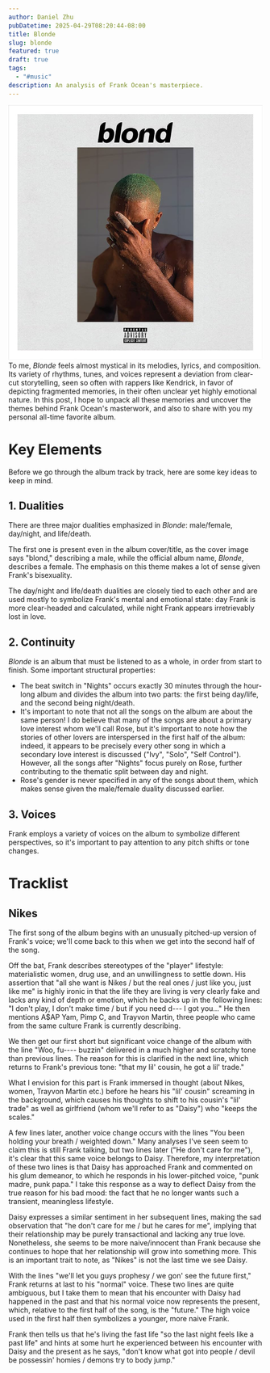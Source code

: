```yaml
---
author: Daniel Zhu
pubDatetime: 2025-04-29T08:20:44-08:00
title: Blonde
slug: blonde
featured: true
draft: true
tags:
  - "#music"
description: An analysis of Frank Ocean's masterpiece.
---
```

![md](../../assets/images/Pasted%20image%2020250429095522.png)
To me, *Blonde* feels almost mystical in its melodies, lyrics, and composition. Its variety of rhythms, tunes, and voices represent a deviation from clear-cut storytelling, seen so often with rappers like Kendrick, in favor of depicting fragmented memories, in their often unclear yet highly emotional nature.
In this post, I hope to unpack all these memories and uncover the themes behind Frank Ocean's masterwork, and also to share with you my personal all-time favorite album.

# Key Elements
Before we go through the album track by track, here are some key ideas to keep in mind.

## 1. Dualities

There are three major dualities emphasized in *Blonde*: male/female, day/night, and life/death.

The first one is present even in the album cover/title, as the cover image says "blond," describing a male, while the official album name, *Blonde*, describes a female. The emphasis on this theme makes a lot of sense given Frank's bisexuality.

The day/night and life/death dualities are closely tied to each other and are used mostly to symbolize Frank's mental and emotional state: day Frank is more clear-headed and calculated, while night Frank appears irretrievably lost in love.

## 2. Continuity

*Blonde* is an album that must be listened to as a whole, in order from start to finish. Some important structural properties:

- The beat switch in "Nights" occurs exactly 30 minutes through the hour-long album and divides the album into two parts: the first being day/life, and the second being night/death.
- It's important to note that not all the songs on the album are about the same person! I do believe that many of the songs are about a primary love interest whom we'll call Rose, but it's important to note how the stories of other lovers are interspersed in the first half of the album: indeed, it appears to be precisely every other song in which a secondary love interest is discussed ("Ivy", "Solo", "Self Control"). However, all the songs after "Nights" focus purely on Rose, further contributing to the thematic split between day and night.
- Rose's gender is never specified in any of the songs about them, which makes sense given the male/female duality discussed earlier.

## 3. Voices

Frank employs a variety of voices on the album to symbolize different perspectives, so it's important to pay attention to any pitch shifts or tone changes.


# Tracklist
## Nikes
The first song of the album begins with an unusually pitched-up version of Frank's voice; we'll come back to this when we get into the second half of the song.

Off the bat, Frank describes stereotypes of the "player" lifestyle: materialistic women, drug use, and an unwillingness to settle down. His assertion that "all she want is Nikes / but the real ones / just like you, just like me" is highly ironic in that the life they are living is very clearly fake and lacks any kind of depth or emotion, which he backs up in the following lines: "I don't play, I don't make time / but if you need d--- I got you..." He then mentions A$AP Yam, Pimp C, and Trayvon Martin, three people who came from the same culture Frank is currently describing.

We then get our first short but significant voice change of the album with the line "Woo, fu---- buzzin" delivered in a much higher and scratchy tone than previous lines. The reason for this is clarified in the next line, which returns to Frank's previous tone: "that my lil' cousin, he got a lil' trade."

What I envision for this part is Frank immersed in thought (about Nikes, women, Trayvon Martin etc.) before he hears his "lil' cousin" screaming in the background, which causes his thoughts to shift to his cousin's "lil' trade" as well as girlfriend (whom we'll refer to as "Daisy") who "keeps the scales."

A few lines later, another voice change occurs with the lines "You been holding your breath / weighted down." Many analyses I've seen seem to claim this is still Frank talking, but two lines later ("He don't care for me"), it's clear that this same voice belongs to Daisy. Therefore, my interpretation of these two lines is that Daisy has approached Frank and commented on his glum demeanor, to which he responds in his lower-pitched voice, "punk madre, punk papa." I take this response as a way to deflect Daisy from the true reason for his bad mood: the fact that he no longer wants such a transient, meaningless lifestyle.

Daisy expresses a similar sentiment in her subsequent lines, making the sad observation that "he don't care for me / but he cares for me", implying that their relationship may be purely transactional and lacking any true love. Nonetheless, she seems to be more naive/innocent than Frank because she continues to hope that her relationship will grow into something more. This is an important trait to note, as "Nikes" is not the last time we see Daisy.

With the lines "we'll let you guys prophesy / we gon' see the future first," Frank returns at last to his "normal" voice. These two lines are quite ambiguous, but I take them to mean that his encounter with Daisy had happened in the past and that his normal voice now represents the present, which, relative to the first half of the song, is the "future." The high voice used in the first half then symbolizes a younger, more naive Frank.

Frank then tells us that he's living the fast life "so the last night feels like a past life" and hints at some hurt he experienced between his encounter with Daisy and the present as he says, "don't know what got into people / devil be possessin' homies / demons try to body jump."
